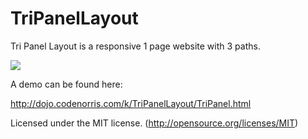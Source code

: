 # TriPanelLayout

Tri Panel Layout is a responsive 1 page website with 3 paths.

<img src='http://dojo.codenorris.com/k/images/TriPanelLayout1.jpg'/>

A demo can be found here:

http://dojo.codenorris.com/k/TriPanelLayout/TriPanel.html

Licensed under the MIT license. (http://opensource.org/licenses/MIT)
